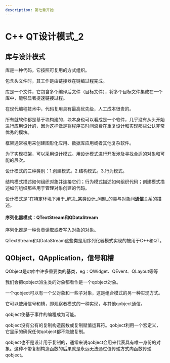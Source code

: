 ```yaml
---
description: 第七章开始
---
```


# C++ QT设计模式\_2

## 库与设计模式

库是一种代码，它按照可复用的方式组织。

包含头文件时，其工作是由链接器在链编过程完成。

库是一个文件，它包含多个编译后文件（目标文件），将多个目标文件集成在一个库中，能够显著提速链接过程。

在现代编程技术中，代码复用具有最高优先级，人工成本很贵的。

所有就软件都是基于块构建的，块本身也可以看成是一个软件，几乎没有从头开始进行应用设计的，因为这样做是将程序员时间浪费在重复设计和实现那些公认非常优秀的模块。

框架通常被用来创建图形化应用、数据库应用或者其他复杂软件。

为了实现框架，可以采用设计模式。用设计模式进行开发涉及寻找合适的对象和可能的层次。

设计模式的三种类别：1.创建模式。2.结构模式。3.行为模式。

结构模式描述如何组织对象并连接它们；行为模式描述如何组织代码；创建模式描述如何组织那些用于管理对象创建的代码。

设计模式是”在特定环境下用于_解决_某类设计_问题_的类与对象间**通信**关系的描述。

#### 序列化器模式：QTextStream和QDataStream

序列化器是一种负责读取或者写入对象的对象。

QTextStream和QDataStream这些类是用序列化器模式实现的被用于C++和QT。

## QObject，QApplication，信号和槽

QObject是qt库中许多重要类的基类，eg：QWidget、QEvent、QLayout等等

我们会把qobject派生类的对象都看作是一个qobject对象。

一个qobject可以有一个父对象和一些子对象，这是组合模式的另一种实现方式。

它可以使用信号和槽，即观察者模式的一种实现，与其他qobject通信。

qobject使基于事件的编程成为可能。

qobject没有公有的复制构造函数或复制赋值运算符。qobject利用一个宏定义，它显示的确保任何qobject都不能被复制。

qobject也不是设计用于复制的，通常来说qobject会用来代表具有唯一身份的对象。这种不带复制构造函数的后果就是永远无法通过值传递方式向函数传递qobject。









